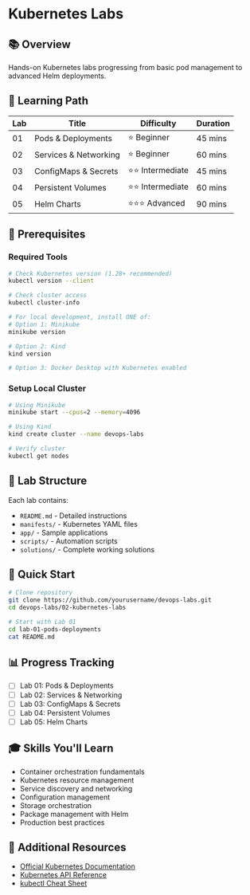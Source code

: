 # Kubernetes Labs

## 📚 Overview
Hands-on Kubernetes labs progressing from basic pod management to advanced Helm deployments.

## 🎯 Learning Path

| Lab | Title | Difficulty | Duration |
|-----|-------|------------|----------|
| 01 | Pods & Deployments | ⭐ Beginner | 45 mins |
| 02 | Services & Networking | ⭐ Beginner | 60 mins |
| 03 | ConfigMaps & Secrets | ⭐⭐ Intermediate | 45 mins |
| 04 | Persistent Volumes | ⭐⭐ Intermediate | 60 mins |
| 05 | Helm Charts | ⭐⭐⭐ Advanced | 90 mins |

## 🔧 Prerequisites

### Required Tools
```bash
# Check Kubernetes version (1.28+ recommended)
kubectl version --client

# Check cluster access
kubectl cluster-info

# For local development, install ONE of:
# Option 1: Minikube
minikube version

# Option 2: Kind
kind version

# Option 3: Docker Desktop with Kubernetes enabled
```

### Setup Local Cluster
```bash
# Using Minikube
minikube start --cpus=2 --memory=4096

# Using Kind
kind create cluster --name devops-labs

# Verify cluster
kubectl get nodes
```

## 📂 Lab Structure
Each lab contains:
- `README.md` - Detailed instructions
- `manifests/` - Kubernetes YAML files
- `app/` - Sample applications
- `scripts/` - Automation scripts
- `solutions/` - Complete working solutions

## 🚀 Quick Start
```bash
# Clone repository
git clone https://github.com/yourusername/devops-labs.git
cd devops-labs/02-kubernetes-labs

# Start with Lab 01
cd lab-01-pods-deployments
cat README.md
```

## 📊 Progress Tracking
- [ ] Lab 01: Pods & Deployments
- [ ] Lab 02: Services & Networking
- [ ] Lab 03: ConfigMaps & Secrets
- [ ] Lab 04: Persistent Volumes
- [ ] Lab 05: Helm Charts

## 🎓 Skills You'll Learn
- Container orchestration fundamentals
- Kubernetes resource management
- Service discovery and networking
- Configuration management
- Storage orchestration
- Package management with Helm
- Production best practices

## 📖 Additional Resources
- [Official Kubernetes Documentation](https://kubernetes.io/docs/)
- [Kubernetes API Reference](https://kubernetes.io/docs/reference/kubernetes-api/)
- [kubectl Cheat Sheet](https://kubernetes.io/docs/reference/kubectl/cheatsheet/)